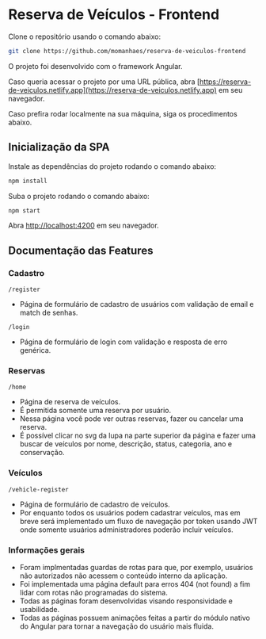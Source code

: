 # Reserva de Veículos - Frontend

Clone o repositório usando o comando abaixo:

```sh
git clone https://github.com/momanhaes/reserva-de-veiculos-frontend
```

O projeto foi desenvolvido com o framework Angular.

Caso queria acessar o projeto por uma URL pública, abra [https://reserva-de-veiculos.netlify.app](https://reserva-de-veiculos.netlify.app) em seu navegador.

Caso prefira rodar localmente na sua máquina, siga os procedimentos abaixo.

## Inicialização da SPA

Instale as dependências do projeto rodando o comando abaixo:

```sh
npm install
```

Suba o projeto rodando o comando abaixo:

```sh
npm start
```

Abra [http://localhost:4200](http://localhost:4200) em seu navegador.

## Documentação das Features

### Cadastro

`/register`

* Página de formulário de cadastro de usuários com validação de email e match de senhas.

`/login`

* Página de formulário de login com validação e resposta de erro genérica.

### Reservas

`/home`

* Página de reserva de veículos. 
* É permitida somente uma reserva por usuário.
* Nessa página você pode ver outras reservas, fazer ou cancelar uma reserva.
* É possível clicar no svg da lupa na parte superior da página e fazer uma buscar de veículos por nome, descrição, status, categoria, ano e conservação.

### Veículos

`/vehicle-register`

* Página de formulário de cadastro de veículos. 
* Por enquanto todos os usuários podem cadastrar veículos, mas em breve será implementado um fluxo de navegação por token usando JWT onde somente usuários administradores poderão incluir veículos.

### Informações gerais

* Foram implmentadas guardas de rotas para que, por exemplo, usuários não autorizados não acessem o conteúdo interno da aplicação.
* Foi implementada uma página default para erros 404 (not found) a fim lidar com rotas não programadas do sistema.
* Todas as páginas foram desenvolvidas visando responsividade e usabilidade.
* Todas as páginas possuem animações feitas a partir do módulo nativo do Angular para tornar a navegação do usuário mais fluida.


